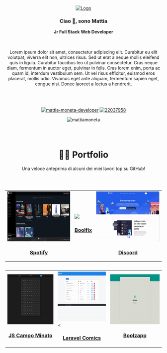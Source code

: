 <!-- PROJECT LOGO -->
<br />
<div align="center">
  <a href="https://github.com/mattiamoneta">
    <img src="https://media.licdn.com/dms/image/D4E16AQFS4ZwlbnCXdg/profile-displaybackgroundimage-shrink_350_1400/0/1686159066777?e=1691625600&v=beta&t=nT36Ef5S1w4gMOTvuhXxy4ljN8YS4QFSgV1J_-Gw1xw" alt="Logo">
  </a>

  <h3 align="center">Ciao 👋, sono Mattia</h3>

  <p align="center">
    <strong>Jr Full Stack Web Developer</strong>
  </p>
 

<div align="center">
  <br />
  <br />
     Lorem ipsum dolor sit amet, consectetur adipiscing elit. Curabitur eu elit volutpat, viverra elit non, ultrices risus. Sed ut erat a neque mollis eleifend quis in ligula. Curabitur faucibus leo ut pulvinar consectetur. Cras neque diam, fermentum in auctor eget, pulvinar in felis. Cras lorem enim, porta ac quam id, interdum vestibulum sem. Ut vel risus efficitur, euismod eros placerat, mollis odio. Vivamus eget ante aliquam, fermentum sapien eget, congue nisi. Donec laoreet a lectus a hendrerit. 
</div>
  

  
 
 <div>
    <br />
    <br />
    <br />
     <p align="center">
        <a href="https://linkedin.com/in/mattia-moneta-developer" target="blank"><img align="center" src="https://raw.githubusercontent.com/rahuldkjain/github-profile-readme-generator/master/src/images/icons/Social/linked-in-alt.svg" alt="mattia-moneta-developer" height="20" width="30" /></a>
          <a href="https://stackoverflow.com/users/22037958" target="blank"><img align="center" src="https://raw.githubusercontent.com/rahuldkjain/github-profile-readme-generator/master/src/images/icons/Social/stack-overflow.svg" alt="22037958" height="20" width="30" /></a>
        </p>
  </p>
</div>

<p align="center"> <img src="https://komarev.com/ghpvc/?username=mattiamoneta&label=Profile%20views&color=0e75b6&style=flat" alt="mattiamoneta" /> </p>

<br />
<br />


<h1>👨‍💻 Portfolio</h1>
<p>Una veloce anteprima di alcuni dei miei lavori top su GitHub!</p>
<br />
<br />

<table>
  <tr>
    <td>
      <img src="https://github.com/mattiamoneta/html-css-spotifyweb/raw/main/thumbnail.gif" height="160"/>
      <h3 align="center"><a href="https://github.com/mattiamoneta/html-css-spotifyweb">Spotify</a></h3>
    </td>
    <td>
      <img src="https://github.com/mattiamoneta/vite-boolflix/raw/master/thumbnail.gif" height="160"/>
      <h3 align="center"><a href="https://github.com/mattiamoneta/vite-boolflix">Boolfix</a></h3>
    </td>
     <td>
<img src="https://github.com/mattiamoneta/htmlcss-discord/raw/main/thumbnail.gif" height="160"/>
      <h3 align="center"><a href="https://github.com/mattiamoneta/htmlcss-discord">Discord</a></h3>
    </td>
  </tr>
 <table>
   
  <table>
  <tr>
    <td>
       <img src="https://github.com/mattiamoneta/js-campominato-dom/raw/main/thumbnail.gif" height="160"/>
       <h3 align="center"><a href="https://github.com/mattiamoneta/js-campominato-dom">JS Campo Minato</a></h3
    </td>
    <td>
       <img src="https://github.com/mattiamoneta/laravel-dc-comics/raw/master/thumbnail.gif" height="160"/><
       <h3 align="center"><a href="https://github.com/mattiamoneta/laravel-dc-comics">Laravel Comics</a></h3>
    </td>
    <td>
       <img src="https://github.com/mattiamoneta/vue-boolzapp/raw/main/thumbnail.gif" height="160"/>    
       <h3 align="center"><a href="https://github.com/mattiamoneta/vue-boolzapp">Boolzapp</a></h3>
    </td>
  </tr>
 <table>
   
 

   






      











